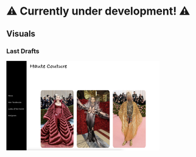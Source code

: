 #  ⚠️ Currently under development! ⚠️

## Visuals 

### Last Drafts

<img src="https://github.com/epicnessinha/Haute-Couture/blob/master/src/assets/haute.png?raw=true" alt="Homepage" width="80%"/>
